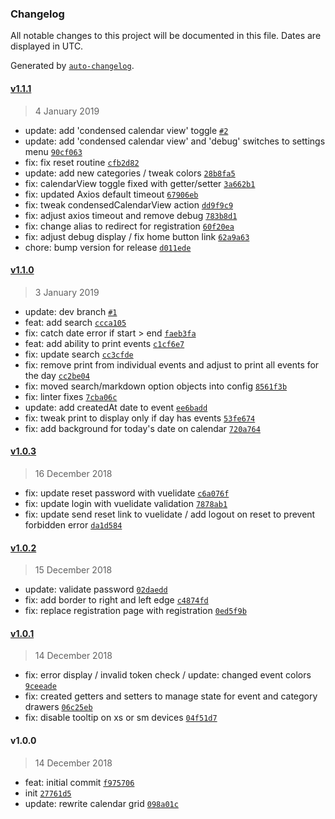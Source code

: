 ### Changelog

All notable changes to this project will be documented in this file. Dates are displayed in UTC.

Generated by [`auto-changelog`](https://github.com/CookPete/auto-changelog).

#### [v1.1.1](https://github.com/ICJIA/icjia-calendar/compare/v1.1.0...v1.1.1)

> 4 January 2019

- update: add 'condensed calendar view' toggle [`#2`](https://github.com/ICJIA/icjia-calendar/pull/2)
- update: add 'condensed calendar view' and 'debug' switches to settings menu [`90cf063`](https://github.com/ICJIA/icjia-calendar/commit/90cf063723d4c7ac7b5c9c062a478fe60e43544b)
- fix: fix reset routine [`cfb2d82`](https://github.com/ICJIA/icjia-calendar/commit/cfb2d82587158ae7f97f31aa0fe18ffb7ca38b6a)
- update: add new categories / tweak colors [`28b8fa5`](https://github.com/ICJIA/icjia-calendar/commit/28b8fa56dd1ab00b05b77f53c542069c250c29fd)
- fix: calendarView toggle fixed with getter/setter [`3a662b1`](https://github.com/ICJIA/icjia-calendar/commit/3a662b18559fa111facc6646132c9d03b32f9e75)
- fix: updated Axios default timeout [`67906eb`](https://github.com/ICJIA/icjia-calendar/commit/67906ebbaacadc5044965e1d78f9c1f5907892f9)
- fix: tweak condensedCalendarView action [`dd9f9c9`](https://github.com/ICJIA/icjia-calendar/commit/dd9f9c96fd7329d840cf02353ceca2f4b11fcb3d)
- fix: adjust axios timeout and remove debug [`783b8d1`](https://github.com/ICJIA/icjia-calendar/commit/783b8d1a42aef34b01f7def62beca3ca3f0a3087)
- fix: change alias to redirect for registration [`60f20ea`](https://github.com/ICJIA/icjia-calendar/commit/60f20eae259a89a1e757382001b9a2285117c6ab)
- fix: adjust debug display / fix home button link [`62a9a63`](https://github.com/ICJIA/icjia-calendar/commit/62a9a6398662b38450bfc4182816e7baaf71a8a2)
- chore: bump version for release [`d011ede`](https://github.com/ICJIA/icjia-calendar/commit/d011edecdc36eca24a1406957032f0156b14137b)

#### [v1.1.0](https://github.com/ICJIA/icjia-calendar/compare/v1.0.3...v1.1.0)

> 3 January 2019

- update: dev branch [`#1`](https://github.com/ICJIA/icjia-calendar/pull/1)
- feat: add search [`ccca105`](https://github.com/ICJIA/icjia-calendar/commit/ccca10586c92d3293fdf9815d0e86d39ac09fdfc)
- fix: catch date error if start > end [`faeb3fa`](https://github.com/ICJIA/icjia-calendar/commit/faeb3fabb190364b1ce94b9c927f3bf9607d88eb)
- feat: add ability to print events [`c1cf6e7`](https://github.com/ICJIA/icjia-calendar/commit/c1cf6e7cd117222ef3e0266cc4a6d222e481457e)
- fix: update search [`cc3cfde`](https://github.com/ICJIA/icjia-calendar/commit/cc3cfde0fc3dbd74a4bf60b2fbb89f42166a69a6)
- fix: remove print from individual events and adjust to print all events for the day [`cc2be04`](https://github.com/ICJIA/icjia-calendar/commit/cc2be045f91f294d31a448f69caa77b26146b53e)
- fix: moved search/markdown option objects into config [`8561f3b`](https://github.com/ICJIA/icjia-calendar/commit/8561f3bff6fc8fe7a90341c769df18d36bb946a4)
- fix: linter fixes [`7cba06c`](https://github.com/ICJIA/icjia-calendar/commit/7cba06c16792b99162dbc9690a5d065a9689f358)
- update: add createdAt date to event [`ee6badd`](https://github.com/ICJIA/icjia-calendar/commit/ee6baddd9c5c86f3faef6e03e23f15ad78a9410b)
- fix: tweak print to display only if day has events [`53fe674`](https://github.com/ICJIA/icjia-calendar/commit/53fe674b997d27d46727baf0a8d97c99600ef1fc)
- fix: add background for today's date on calendar [`720a764`](https://github.com/ICJIA/icjia-calendar/commit/720a7642e2e62dc9e037fb4cbb9d42a7208bf5f5)

#### [v1.0.3](https://github.com/ICJIA/icjia-calendar/compare/v1.0.2...v1.0.3)

> 16 December 2018

- fix: update reset password with vuelidate [`c6a076f`](https://github.com/ICJIA/icjia-calendar/commit/c6a076ff4eb7dbb8a58a70930c53e5ac8b024e2e)
- fix: update login with vuelidate validation [`7878ab1`](https://github.com/ICJIA/icjia-calendar/commit/7878ab1d444fb4f3664f8af027f15b2398d5f55e)
- fix: update send reset link to vuelidate / add logout on reset to prevent forbidden error [`da1d584`](https://github.com/ICJIA/icjia-calendar/commit/da1d5840438a7de0236da466e675579ea663c2bc)

#### [v1.0.2](https://github.com/ICJIA/icjia-calendar/compare/v1.0.1...v1.0.2)

> 15 December 2018

- update: validate password [`02daedd`](https://github.com/ICJIA/icjia-calendar/commit/02daedd24b085648fa81311153b6e641ef9465da)
- fix: add border to right and left edge [`c4874fd`](https://github.com/ICJIA/icjia-calendar/commit/c4874fd16f464bfeab42fd366754ac506c19d018)
- fix: replace registration page with registration [`0ed5f9b`](https://github.com/ICJIA/icjia-calendar/commit/0ed5f9bee977881a054c10c315c6b11a60648291)

#### [v1.0.1](https://github.com/ICJIA/icjia-calendar/compare/v1.0.0...v1.0.1)

> 14 December 2018

- fix: error display / invalid token check / update: changed event colors [`9ceeade`](https://github.com/ICJIA/icjia-calendar/commit/9ceeadefc77ab8b34e7714cf3bbab2e44753343c)
- fix: created getters and setters to manage state for event and category drawers [`06c25eb`](https://github.com/ICJIA/icjia-calendar/commit/06c25eb26cf3ca0b4a60852c13846946df6f54cf)
- fix: disable tooltip on xs or sm devices [`04f51d7`](https://github.com/ICJIA/icjia-calendar/commit/04f51d7418930aec7f935b4f7db31fd8605b82f3)

#### v1.0.0

> 14 December 2018

- feat: initial commit [`f975706`](https://github.com/ICJIA/icjia-calendar/commit/f975706a6fea8ce9add0ecdbb3e85775e7419bbb)
- init [`27761d5`](https://github.com/ICJIA/icjia-calendar/commit/27761d568b8c83dff1a9e0e34f7e959d20f3b6a9)
- update: rewrite calendar grid [`098a01c`](https://github.com/ICJIA/icjia-calendar/commit/098a01c06abaeef4fb4fd52ca77f8c5aef0692c9)
